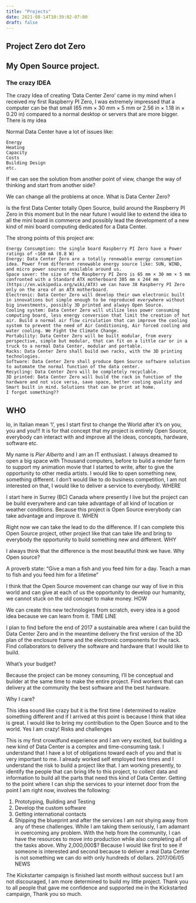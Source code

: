 ```yaml
---
title: "Projects"
date: 2021-08-14T10:39:02-07:00
draft: false
---
```


## Project Zero dot Zero

## My Open Source project.

 
### The crazy IDEA

The crazy Idea of creating ‘Data Center Zero’ came in my mind when I received my first Raspberry PI Zero, I was extremely impressed that a computer can be that small (65 mm × 30 mm × 5 mm or 2.56 in × 1.18 in × 0.20 in) compared to a normal desktop or servers that are more bigger.
There is my idea

Normal Data Center have a lot of issues like:

    Energy
    Heating
    Capacity
    Costs
    Building Design
    etc.

If we can see the solution from another point of view, change the way of thinking and start from another side?

We can change all the problems at once.
What is Data Center Zero?

Is the first Data Center totally Open Source, build around the Raspberry PI Zero in this moment but In the near future I would like to extend the idea to all the mini board in commerce and possibly lead the development of a new kind of mini board computing dedicated for a Data Center.

The strong points of this project are:

    Energy Consumption: the single board Raspberry PI Zero have a Power ratings of ~160 mA (0.8 W)
    Energy: Data Center Zero are a totally renewable energy consumption idea. Power from different renewable energy source like: SUN, WIND, and micro power sources available around us.
    Space saver: the size of the Raspberry PI Zero is 65 mm × 30 mm × 5 mm confronted with a Standard ATX motherboard 305 mm x 244 mm (https://en.wikipedia.org/wiki/ATX) we can have 38 Raspberry PI Zero only on the area of an ATX motherboard.
    Electronic: Data Center Zero will develop their own electronic built in innovations but simple enough to be reproduced everywhere without big investments, possibly 3D printed and always Open Source.
    Cooling system: Data Center Zero will utilize less power consuming computing board, less energy conversion that limit the creation of hot air. Build a normal air flow circulation that can improve the cooling system to prevent the need of Air Conditioning, Air forced cooling and water cooling. We Fight the Climate Change.
    Portability: Data Center Zero will be built modular, from every perspective, simple but modular, that can fit on a little car or in a truck to a normal Data Center, modular and portable.
    Racks: Data Center Zero shall build own racks, with the 3D printing technologies.
    Software: Data Center Zero shall produce Open Source software solution to automate the normal function of the data center.
    Recycling: Data Center Zero will be completely recyclable.
    3D printed: Data Center Zero will build the rack in function of the hardware and not vice versa, save space, better cooling quality and Smart built in mind. Solutions that can be print at home.
    I forgot something??

## WHO

Io, in Italian mean ‘I’, yes I start first to change the World after it’s on you, you and you!!! It is for that concept that my project is entirely Open Source, everybody can interact with and improve all the ideas, concepts, hardware, software etc.

My name is _Pier Alberto_ and I am an IT enthusiast. I always dreamed to open a big space with Thousand computers, before to build a render farm to support my animation movie that I started to write, after to give the opportunity to other media artists. I would like to open something new, something different. I don’t would like to do business competition, I am not interested on that, I would like to deliver a service to everybody.
WHERE

I start here in Surrey (BC) Canada where presently I live but the project can be build everywhere and can take advantage of all kind of location or weather conditions. Because this project is Open Source everybody can take advantage and improve it.
WHEN

Right now we can take the lead to do the difference. If I can complete this Open Source project, other project like that can take life and bring to everybody the opportunity to build something new and different.
WHY

I always think that the difference is the most beautiful think we have.
Why Open source?

A proverb state: “Give a man a fish and you feed him for a day. Teach a man to fish and you feed him for a lifetime”

I think that the Open Source movement can change our way of live in this world and can give at each of us the opportunity to develop our humanity, we cannot stuck on the old concept to make money.
HOW

We can create this new technologies from scratch, every idea is a good idea because we can learn from it.
TIME LINE

I plan to find before the end of 2017 a sustainable area where I can build the Data Center Zero and in the meantime delivery the first version of the 3D plan of the enclosure frame and the electronic components for the rack. Find collaborators to delivery the software and hardware that I would like to build.

What’s your budget?

Because the project can be money consuming, I’ll be conceptual and builder at the same time to make the entire project. Find workers that can delivery at the community the best software and the best hardware.

Why I care?

This idea sound like crazy but it is the first time I determined to realize something different and if I arrived at this point is because I think that idea is great. I would like to bring my contribution to the Open Source and to the world. Yes I am crazy!
Risks and challenges

This is my first crowdfund experience and I am very excited, but building a new kind of Data Center is a complex and time-consuming task. I understand that I have a lot of obligations toward each of you and that is very important to me.
I already worked self employed two times and I understand the risk to build a project like that.
I am working presently, to identify the people that can bring life to this project, to collect data and information to build all the parts that need this kind of Data Center.
Getting to the point where I can ship the services to your internet door from the point I am right now, involves the following:
1) Prototyping, Building and Testing
2) Develop the custom software
3) Getting international contacts
4) Shipping the blueprint and after the services
I am not shying away from any of these challenges. While I am taking them seriously, I am adamant in overcoming any problem. With the help from the community, I can have the resources to move into production while also completing all of the tasks above.
Why 2,000,000$?
Because I would like first to see if someone is interested and second because to deliver a real Data Center is not something we can do with only hundreds of dollars.
2017/06/05 NEWS

The Kickstarter campaign is finished last month without success but I am not discouraged, I am more determined to build my little project.
Thank you to all people that gave me confidence and supported me in the Kickstarted campaign, Thank you so much.